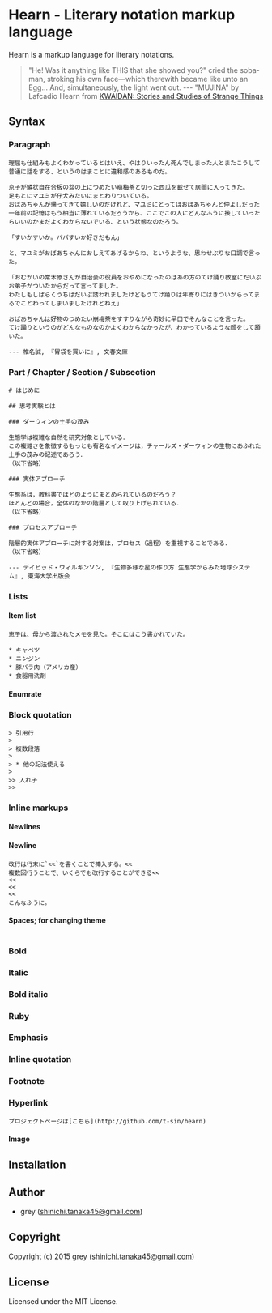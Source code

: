 # Hearn - Literary notation markup language

Hearn is a markup language for literary notations.

>  "He! Was it anything like THIS that she showed you?" cried the soba-man, stroking his own face—which therewith became like unto an Egg... And, simultaneously, the light went out.
> --- "MUJINA" by Lafcadio Hearn from [KWAIDAN: Stories and Studies of Strange Things](http://www.gutenberg.org/files/1210/1210-h/1210-h.htm)


## Syntax

### Paragraph

```
理屈も仕組みもよくわかっているとはいえ、やはりいったん死んでしまった人とまたこうして普通に話をする、というのはまことに違和感のあるものだ。

京子が鱗状自在合板の盆の上につめたい崩梅茶と切った西瓜を載せて居間に入ってきた。
足もとにマユミが仔犬みたいにまとわりついている。
おばあちゃんが帰ってきて嬉しいのだけれど、マユミにとってはおばあちゃんと仲よしだった一年前の記憶はもう相当に薄れているだろうから、ここでこの人にどんなふうに接していったらいいのかまだよくわからないでいる、という状態なのだろう。

「すいかすいか。パパすいか好きだもん」

と、マユミがおばあちゃんにおしえてあげるからね、というような、思わせぶりな口調で言った。

「おむかいの常木原さんが自治会の役員をおやめになったのはあの方のてけ踊り教室にだいぶお弟子がついたからだって言ってました。
わたしもしばらくうちはだいぶ誘われましたけどもうてけ踊りは年寄りにはきついからってまるでことわってしまいましたけれどねえ」

おばあちゃんは好物のつめたい崩梅茶をすすりながら奇妙に早口でそんなことを言った。
てけ踊りというのがどんなものなのかよくわからなかったが、わかっているような顔をして頷いた。

--- 椎名誠, 『胃袋を買いに』, 文春文庫
```

### Part / Chapter / Section / Subsection

```
# はじめに

## 思考実験とは

### ダーウィンの土手の茂み

生態学は複雑な自然を研究対象としている．
この複雑さを象徴するもっとも有名なイメージは，チャールズ・ダーウィンの生物にあふれた土手の茂みの記述であろう．
（以下省略）

### 実体アプローチ

生態系は，教科書ではどのようにまとめられているのだろう？
ほとんどの場合，全体のなかの階層として取り上げられている．
（以下省略）

### プロセスアプローチ

階層的実体アプローチに対する対案は，プロセス（過程）を重視することである．
（以下省略）

--- デイビッド・ウィルキンソン, 『生物多様な星の作り方 生態学からみた地球システム』, 東海大学出版会
```

### Lists

#### Item list

```
恵子は、母から渡されたメモを見た。そこにはこう書かれていた。

* キャベツ
* ニンジン
* 豚バラ肉（アメリカ産）
* 食器用洗剤
```

#### Enumrate

### Block quotation

```
> 引用行
>
> 複数段落
> 
> * 他の記法使える
> 
>> 入れ子
>> 
```

### Inline markups

#### Newlines

#### Newline

```
改行は行末に`<<`を書くことで挿入する。<<
複数回行うことで、いくらでも改行することができる<<
<<
<<
<<
こんなふうに。
```

#### Spaces; for changing theme

```

```

### Bold

### Italic

### Bold italic

### Ruby

### Emphasis

### Inline quotation

### Footnote

### Hyperlink

```
プロジェクトページは[こちら](http://github.com/t-sin/hearn)
```

#### Image



## Installation

## Author

* grey (shinichi.tanaka45@gmail.com)

## Copyright

Copyright (c) 2015 grey (shinichi.tanaka45@gmail.com)

## License

Licensed under the MIT License.
